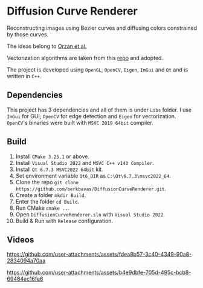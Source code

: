 # Diffusion Curve Renderer

Reconstructing images using Bezier curves and diffusing colors constrained by those curves.

The ideas belong to [Orzan et al.](https://hal.archives-ouvertes.fr/inria-00274768/)

Vectorization algorithms are taken from this [repo](https://github.com/zhuethanca/DiffusionCurves) and adopted.

The project is developed using `OpenGL`, `OpenCV`, `Eigen`, `ImGui` and `Qt` and is written in `C++`.

## Dependencies

This project has 3 dependencies and all of them is under `Libs` folder.
I use `ImGui` for GUI; `OpenCV` for edge detection and `Eigen` for vectorization.
`OpenCV`'s binaries were built with `MSVC 2019 64bit` compiler.

## Build

1) Install `CMake 3.25.1` or above.
2) Install `Visual Studio 2022` and `MSVC C++ v143 Compiler`.
3) Install `Qt 6.7.3 MSVC2022 64bit` kit.
4) Set environment variable `Qt6_DIR` as `C:\Qt\6.7.3\msvc2022_64`.
5) Clone the repo `git clone https://github.com/berkbavas/DiffusionCurveRenderer.git`.
6) Create a folder `mkdir Build`.
7) Enter the folder `cd Build`.
8) Run CMake `cmake ..`.
9) Open `DiffusionCurveRenderer.sln` with `Visual Studio 2022`.
10) Build & Run with `Release` configuration.

## Videos

https://github.com/user-attachments/assets/fdea8b57-3c40-4349-90a8-2834094a70aa

https://github.com/user-attachments/assets/b4e9dbfe-705d-495c-bcb8-69484ec16fe6
